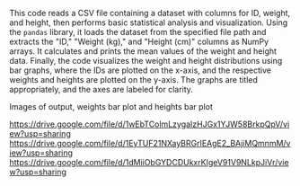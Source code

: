 This code reads a CSV file containing a dataset with columns for ID, weight, and height, then performs basic statistical analysis and visualization. Using the `pandas` library, it loads the dataset from the specified file path and extracts the "ID," "Weight (kg)," and "Height (cm)" columns as NumPy arrays. It calculates and prints the mean values of the weight and height data. Finally, the code visualizes the weight and height distributions using bar graphs, where the IDs are plotted on the x-axis, and the respective weights and heights are plotted on the y-axis. The graphs are titled appropriately, and the axes are labeled for clarity.

Images of output, weights bar plot and heights bar plot 

https://drive.google.com/file/d/1wEbTColmLzygaIzHJGx1YJW58BrkpQpV/view?usp=sharing
https://drive.google.com/file/d/1EyTUF21NXayBRGrIEAgE2_BAjiMQmnmM/view?usp=sharing
https://drive.google.com/file/d/1dMiiObGYDCDUkxrKIgeV91V9NLkpJiVr/view?usp=sharing
